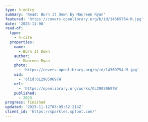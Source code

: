 ```yaml
---
type: h-entry
summary: 'Read: Burn It Down by Maureen Ryan'
featured: 'https://covers.openlibrary.org/b/id/14369754-M.jpg'
date: '2023-11-08'
read-of:
  type:
    - h-cite
  properties:
    name:
      - Burn It Down
    author:
      - Maureen Ryan
    photo:
      - 'https://covers.openlibrary.org/b/id/14369754-M.jpg'
    uid:
      - 'olid:OL29050697W'
    url:
      - 'https://openlibrary.org/works/OL29050697W'
    published:
      - 2023
progress: finished
updated: '2023-11-12T03:05:52.214Z'
client_id: 'https://sparkles.sploot.com/'
---
```


